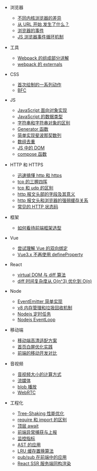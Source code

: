 <!--
 * @Author: your name
 * @Date: 2021-04-15 14:11:00
 * @LastEditTime: 2021-11-25 14:22:08
 * @LastEditors: Please set LastEditors
 * @Description: In User Settings Edit
 * @FilePath: /my-docs/docs/_sidebar.md
-->

- 浏览器

  - [不同内核浏览器的差异](4234234234.md)
  - [从 URL 开始 发生了什么？](92364928.md)
  - [浏览器的事件](6265435.md)
  - [JS 浏览器事件循环机制](1969836432.md)

- 工具
  - [Webpack 的组成部分详解](6958275945.md)
  - [webpack 的 externals](29386893.md)
- CSS

  - [首次绘制的一系列动作](92645987593.md)
  - [BFC](29349834.md)

- JS

  - [JavaScript 面向对象实现](7697492387.md)
  - [JavaScript 的数据类型](309476933.md)
  - [字符串和字符串对象的区别](423522352.md)
  - [Generator 函数](60234702.md)
  - [简单实现斐波那契数列](92348923.md)
  - [数组去重](65386923.md)
  - [JS 中的 DOM](296494422.md)
  - [compose 函数](926857849.md)

- HTTP 和 HTTPS

  - [迅速搞懂 http 和 https](697023424.md)
  - [tcp 的三握四挥](8623454.md)
  - [tcp 和 udp 的区别](642073242.md)
  - [http 报文头部的字段及其意义](46926484.md)
  - [http 报文头和浏览器的强弱缓存关系](6047613.md)
  - [常见的 HTTP 状态码](380476924.md)

- 框架

  - [如何看待前端框架选型](81461207.md)

- Vue

  - [尝试理解 Vue 的双向绑定](11077628.md)
  - [Vue3.x 不再使用 defineProperty](462965322.md)

- React

  - [virtual DOM 与 diff 算法](8943802.md)
  - [diff 时间复杂度从 O(n^3) 优化到 O(n) ](6406947234.md)

- Node

  - [EventEmitter 简单实现](96364926.md)
  - [v8 内存管理和垃圾回收机制](926348643.md)
  - [Nodejs 定时任务](546923864.md)
  - [Nodejs EventLoop](6598658345.md)

- 移动端

  - [移动端高清适配方案](103841964.md)
  - [首页白屏优化实践](96429643.md)
  - [前端的移动开发对比](2100143242.md)

* 音视频

  - [音视频大小的计算方式](402742734.md)
  - [流媒体](962836925.md)
  - [blob 播放](632865845.md)
  - [WebRTC ](42523455.md)

* 工程化
  - [Tree-Shaking 性能优化](684647234.md)
  - [require 和 import 的区别](7203470234.md)
  - [顶层 await](69273403.md)
  - [前端异常捕获与上报](65934922.md)
  - [监控指标](9462942.md)
  - [AST 的应用](9235683573.md)
  - [LRU 缓存置换算法](636578357.md)
  - [pub/sub 在前端中的应用](195483764.md)
  - [React SSR 服务端同构渲染](92374982374.md)

